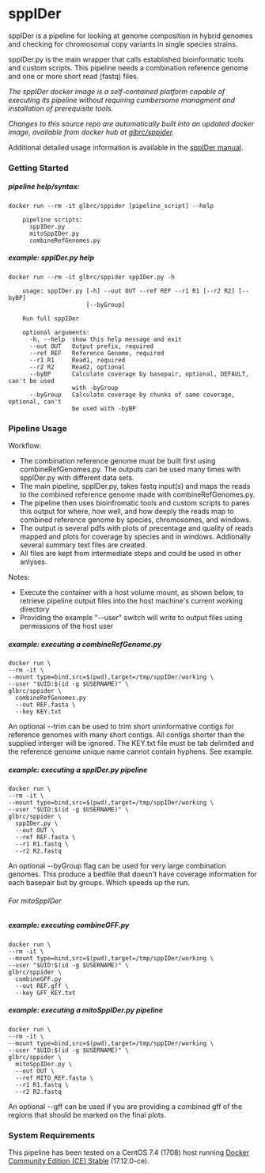 # sppIDer

sppIDer is a pipeline for looking at genome composition in hybrid genomes and checking for chromosomal copy variants in single species strains.  

sppIDer.py is the main wrapper that calls established bioinformatic tools and custom scripts. This pipeline needs a combination reference genome and one or more short read (fastq) files. 

_The sppIDer docker image is a self-contained platform capable of executing its pipeline without requiring cumbersome managment and installation of prerequisite tools._   

_Changes to this source repo are automatically built into an updated docker image, available from docker hub at [glbrc/sppider](https://hub.docker.com/r/glbrc/sppider/)._

Additional detailed usage information is available in the [sppIDer manual](sppIDerManual.md).

### Getting Started

##### pipeline help/syntax:  
```
docker run --rm -it glbrc/sppider [pipeline_script] --help

    pipeline scripts:
      sppIDer.py
      mitoSppIDer.py
      combineRefGenomes.py
```

##### example: sppIDer.py help  
```
docker run --rm -it glbrc/sppider sppIDer.py -h

    usage: sppIDer.py [-h] --out OUT --ref REF --r1 R1 [--r2 R2] [--byBP]
                      [--byGroup]
    
    Run full sppIDer
    
    optional arguments:
      -h, --help  show this help message and exit
      --out OUT   Output prefix, required
      --ref REF   Reference Genome, required
      --r1 R1     Read1, required
      --r2 R2     Read2, optional
      --byBP      Calculate coverage by basepair, optional, DEFAULT, can't be used
                  with -byGroup
      --byGroup   Calculate coverage by chunks of same coverage, optional, can't
                  be used with -byBP
```

### Pipeline Usage

Workflow:
- The combination reference genome must be built first using combineRefGenomes.py. The outputs can be used many times with sppIDer.py with different data sets.
- The main pipeline, sppIDer.py, takes fastq input(s) and maps the reads to the combined reference genome made with combineRefGenomes.py.
- The pipeline then uses bioinfromatic tools and custom scripts to pares this output for where, how well, and how deeply the reads map to combined reference genome by species, chromosomes, and windows. 
- The output is several pdfs with plots of precentage and quality of reads mapped and plots for coverage by species and in windows. Addionally several summary text files are created.
- All files are kept from intermediate steps and could be used in other anlyses. 

Notes:  
- Execute the container with a host volume mount, as shown below, to retrieve pipeline output files into the host machine's current working directory  
- Providing the example "--user" switch will write to output files using permissions of the host user  


##### example: executing a combineRefGenome.py  
```
docker run \
--rm -it \
--mount type=bind,src=$(pwd),target=/tmp/sppIDer/working \
--user "$UID:$(id -g $USERNAME)" \
glbrc/sppider \
  combineRefGenomes.py
  --out REF.fasta \ 
  --key KEY.txt
```
An optional --trim can be used to trim short uninformative contigs for reference genomes with many short contigs. All contigs shorter than the supplied interger will be ignored.
The KEY.txt file must be tab delimited and the reference genome unique name cannot contain hyphens. See example.

##### example: executing a sppIDer.py pipeline  
```
docker run \
--rm -it \
--mount type=bind,src=$(pwd),target=/tmp/sppIDer/working \
--user "$UID:$(id -g $USERNAME)" \
glbrc/sppider \
  sppIDer.py \
  --out OUT \
  --ref REF.fasta \
  --r1 R1.fastq \
  --r2 R2.fastq
```
An optional --byGroup flag can be used for very large combination genomes. This produce a bedfile that doesn't have coverage information for each basepair but by groups. Which speeds up the run.

###### For mitoSppIDer
##### example: executing combineGFF.py  
```
docker run \
--rm -it \
--mount type=bind,src=$(pwd),target=/tmp/sppIDer/working \
--user "$UID:$(id -g $USERNAME)" \
glbrc/sppider \
  combineGFF.py
  --out REF.gff \ 
  --key GFF_KEY.txt
```

##### example: executing a mitoSppIDer.py pipeline  
```
docker run \
--rm -it \
--mount type=bind,src=$(pwd),target=/tmp/sppIDer/working \
--user "$UID:$(id -g $USERNAME)" \
glbrc/sppider \
  mitoSppIDer.py \
  --out OUT \
  --ref MITO_REF.fasta \
  --r1 R1.fastq \
  --r2 R2.fastq
```
An optional --gff can be used if you are providing a combined gff of the regions that should be marked on the final plots.


### System Requirements 

This pipeline has been tested on a CentOS 7.4 (1708) host running [Docker Community Edition (CE) Stable](https://docs.docker.com/engine/installation/) (17.12.0-ce).

